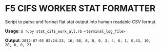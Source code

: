F5 CIFS WORKER STAT FORMATTER
=========================

Script to parse and format flat stat output into human readable CSV format.

**Usage**: ```$ ruby stat_cifs_work_all.rb <terminal_log_file>```

**Output**: ```2012-07-05 02:24:23, 16, 58, 8, 0, 0, 3, 4, 0, 1, 0,43, 10, 20, 0, 0, 23```

